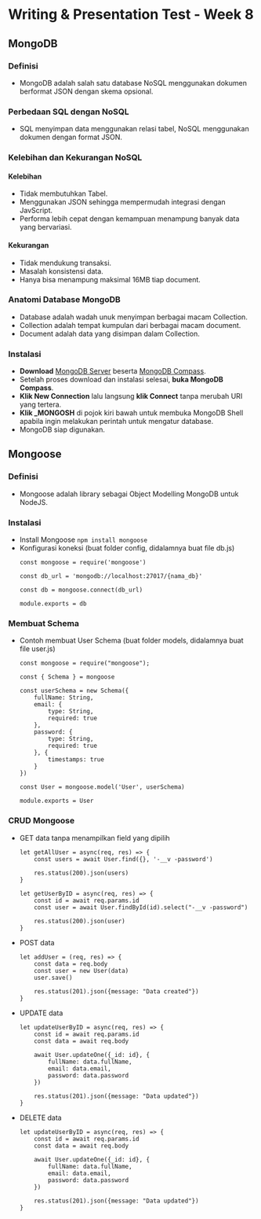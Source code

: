 # Writing & Presentation Test - Week 8
## MongoDB
### Definisi
- MongoDB adalah salah satu database NoSQL menggunakan dokumen berformat JSON dengan skema opsional.
### Perbedaan SQL dengan NoSQL
- SQL menyimpan data menggunakan relasi tabel, NoSQL menggunakan dokumen dengan format JSON.
### Kelebihan dan Kekurangan NoSQL
#### Kelebihan
- Tidak membutuhkan Tabel.
- Menggunakan JSON sehingga mempermudah integrasi dengan JavScript.
- Performa lebih cepat dengan kemampuan menampung banyak data yang bervariasi.
#### Kekurangan
- Tidak mendukung transaksi.
- Masalah konsistensi data.
- Hanya bisa menampung maksimal 16MB tiap document.
### Anatomi Database MongoDB
- Database adalah wadah unuk menyimpan berbagai macam Collection.
- Collection adalah tempat kumpulan dari berbagai macam document.
- Document adalah data yang disimpan dalam Collection.
### Instalasi
- **Download** [MongoDB Server](https://www.mongodb.com/try/download/community) beserta [MongoDB Compass](https://www.mongodb.com/try/download/compass).
- Setelah proses download dan instalasi selesai, **buka MongoDB Compass**.
- **Klik New Connection** lalu langsung **klik Connect** tanpa merubah URI yang tertera.
- **Klik _MONGOSH** di pojok kiri bawah untuk membuka MongoDB Shell apabila ingin melakukan perintah untuk mengatur database.
- MongoDB siap digunakan.
## Mongoose
### Definisi
- Mongoose adalah library sebagai Object Modelling MongoDB untuk NodeJS.
### Instalasi
- Install Mongoose
    `npm install mongoose`
- Konfigurasi koneksi (buat folder config, didalamnya buat file db.js)
    ```
    const mongoose = require('mongoose')

    const db_url = 'mongodb://localhost:27017/{nama_db}'

    const db = mongoose.connect(db_url)

    module.exports = db
    ```
### Membuat Schema
- Contoh membuat User Schema (buat folder models, didalamnya buat file user.js)
    ```
    const mongoose = require("mongoose");

    const { Schema } = mongoose

    const userSchema = new Schema({
        fullName: String,
        email: {
            type: String,
            required: true
        },
        password: {
            type: String,
            required: true
        }, {
            timestamps: true
        }
    })

    const User = mongoose.model('User', userSchema)

    module.exports = User
    ```
### CRUD Mongoose
- GET data tanpa menampilkan field yang dipilih
    ```
    let getAllUser = async(req, res) => {
        const users = await User.find({}, '-__v -password')

        res.status(200).json(users)
    }

    let getUserByID = async(req, res) => {
        const id = await req.params.id
        const user = await User.findById(id).select("-__v -password")

        res.status(200).json(user)
    }
    ```
- POST data
    ```
    let addUser = (req, res) => {
        const data = req.body
        const user = new User(data)
        user.save()

        res.status(201).json({message: "Data created"})
    }
    ```
- UPDATE data
    ```
    let updateUserByID = async(req, res) => {
        const id = await req.params.id
        const data = await req.body

        await User.updateOne({_id: id}, {
            fullName: data.fullName,
            email: data.email,
            password: data.password
        })
        
        res.status(201).json({message: "Data updated"})
    }
    ```
- DELETE data
    ```
    let updateUserByID = async(req, res) => {
        const id = await req.params.id
        const data = await req.body

        await User.updateOne({_id: id}, {
            fullName: data.fullName,
            email: data.email,
            password: data.password
        })
        
        res.status(201).json({message: "Data updated"})
    }
    ```